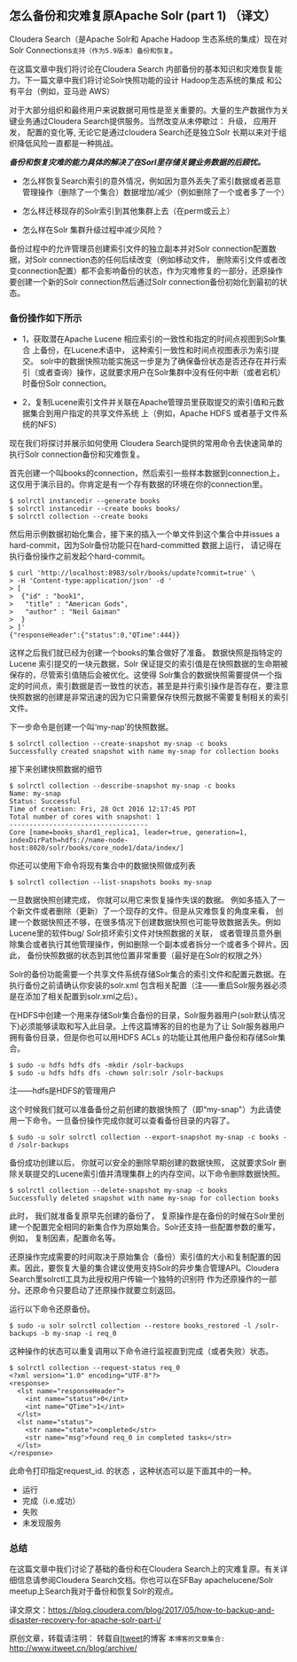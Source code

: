怎么备份和灾难复原Apache Solr (part 1) （译文）
---

Cloudera Search（是Apache Solr和 Apache Hadoop 生态系统的集成）现在对Solr Connections`支持（作为5.9版本）备份和恢复`。

在这篇文章中我们将讨论在Cloudera Search 内部备份的基本知识和灾难恢复能力。下一篇文章中我们将讨论Solr快照功能的设计 Hadoop生态系统的集成 和公有平台（例如，亚马逊 AWS）

对于大部分组织和最终用户来说数据可用性是至关重要的。大量的生产数据作为关键业务通过Cloudera Search提供服务。当然改变从未停歇过： 升级， 应用开发， 配置的变化等, 无论它是通过cloudera Search还是独立Solr  长期以来对于组织降低风险一直都是一种挑战。

***备份和恢复灾难的能力具体的解决了在Sorl里存储关键业务数据的后顾忧。***

- 怎么样恢复Search索引的意外情况，例如因为意外丢失了索引数据或者恶意管理操作（删除了一个集合）数据增加/减少（例如删除了一个或者多了一个）

- 怎么样迁移现存的Solr索引到其他集群上去（在perm或云上）

- 怎么样在Solr 集群升级过程中减少风险？

备份过程中的允许管理员创建索引文件的独立副本并对Solr connection配置数据，对Solr connection态的任何后续改变（例如移动文件， 删除索引文件或者改变connection配置）都不会影响备份的状态，作为灾难修复的一部分，还原操作要创建一个新的Solr connection然后通过Solr connection备份初始化到最初的状态。

### 备份操作如下所示
- 1，获取潜在Apache Lucene 相应索引的一致性和指定的时间点视图到Solr集合 上备份，在Lucene术语中， 这种索引一致性和时间点视图表示为索引提交。
solr中的数据快照功能实施这一步是为了确保备份状态是否还存在并行索引（或者查询）操作，这就要求用户在Solr集群中没有任何中断（或者宕机）时备份Solr connection。

- 2，复制Lucene索引文件并关联在Apache管理员里获取提交的索引值和元数据集合到用户指定的共享文件系统 上（例如，Apache HDFS 或者基于文件系统的NFS）

现在我们将探讨并展示如何使用 Cloudera Search提供的常用命令去快速简单的执行Solr connection备份和灾难恢复。

首先创建一个叫books的connection，然后索引一些样本数据到connection上， 这仅用于演示目的。你肯定是有一个存有数据的环境在你的connection里。

```
$ solrctl instancedir --generate books
$ solrctl instancedir --create books books/
$ solrctl collection --create books
```

然后用示例数据初始化集合，接下来的插入一个单文件到这个集合中并issues a hard-commit，因为Solr备份功能只在hard-committed 数据上运行， 请记得在执行备份操作之前发起个hard-commit。

```
$ curl 'http://localhost:8983/solr/books/update?commit=true' \
> -H 'Content-type:application/json' -d '
> [
>  {"id" : "book1",
>   "title" : "American Gods",
>   "author" : "Neil Gaiman"
>  }
> ]'
{"responseHeader":{"status":0,"QTime":444}}
```

这样之后我们就已经为创建一个books的集合做好了准备。 数据快照是指特定的 Lucene 索引提交的一块元数据，Solr 保证提交的索引值是在快照数据的生命期被保存的，尽管索引值随后会被优化。这使得 Solr集合的数据快照需要提供一个指定的时间点，索引数据是否一致性的状态，甚至是并行索引操作是否存在，要注意快照数据的创建是非常迅速的因为它只需要保存快照元数据不需要复制相关的索引文件。

下一步命令是创建一个叫‘my-nap’的快照数据。

```
$ solrctl collection --create-snapshot my-snap -c books
Successfully created snapshot with name my-snap for collection books
```

接下来创建快照数据的细节
```
$ solrctl collection --describe-snapshot my-snap -c books
Name: my-snap
Status: Successful
Time of creation: Fri, 28 Oct 2016 12:17:45 PDT
Total number of cores with snapshot: 1
-----------------------------------
Core [name=books_shard1_replica1, leader=true, generation=1, indexDirPath=hdfs://name-node-host:8020/solr/books/core_node1/data/index/]
```

你还可以使用下命令将现有集合中的数据快照做成列表
```
$ solrctl collection --list-snapshots books my-snap
```

一旦数据快照创建完成， 你就可以用它来恢复操作失误的数据。 例如多插入了一个新文件或者删除（更新）了一个现存的文件。但是从灾难恢复的角度来看， 创建一个数据快照还不够，在很多情况下创建数据快照也可能导致数据丢失。例如Lucene里的软件bug/ Solr损坏索引文件对快照数据的关联， 或者管理员意外删除集合或者执行其他管理操作，例如删除一个副本或者拆分一个或者多个碎片。因此， 备份快照数据的状态到其他位置非常重要（最好是在Solr的权限之外）

Solr的备份功能需要一个共享文件系统存储Solr集合的索引文件和配置元数据。在执行备份之前请确认你安装的solr.xml 包含相关配置（注——重启Solr服务器必须是在添加了相关配置到solr.xml之后）。

在HDFS中创建一个用来存储Solr集合备份的目录，Solr服务器用户(solr默认情况下)必须能够读取和写入此目录。上传这篇博客的目的也是为了让 Solr服务器用户拥有备份目录，但是你也可以用HDFS ACLs 的功能让其他用户备份和存储Solr集合。

```
$ sudo -u hdfs hdfs dfs -mkdir /solr-backups
$ sudo -u hdfs hdfs dfs -chown solr:solr /solr-backups
```

注——hdfs是HDFS的管理用户

这个时候我们就可以准备备份之前创建的数据快照了（即“my-snap"）为此请使用一下命令。一旦备份操作完成你就可以查看备份目录的内容了。

```
$ sudo -u solr solrctl collection --export-snapshot my-snap -c books -d /solr-backups
```

备份成功创建以后， 你就可以安全的删除早期创建的数据快照， 这就要求Solr 删除关联提交的Lucene索引值并清理集群上的内存空间，以下命令删除数据快照。

```
$ solrctl collection --delete-snapshot my-snap -c books
Successfully deleted snapshot with name my-snap for collection books
```

此时， 我们就准备复原早先创建的备份了， 复原操作是在备份的时候在Solr里创建一个配置完全相同的新集合作为原始集合。Solr还支持一些配置参数的重写， 例如， 复制因素，配置命名等。

还原操作完成需要的时间取决于原始集合（备份）索引值的大小和复制配置的因素。因此，要恢复大量的集合建议使用支持Solr的异步集合管理API。Cloudera Search里solrctl工具为此授权用户传输一个独特的识别符 作为还原操作的一部分。还原命令只要启动了还原操作就要立刻返回。

运行以下命令还原备份。

```
$ sudo -u solr solrctl collection --restore books_restored -l /solr-backups -b my-snap -i req_0
```

这种操作的状态可以重复调用以下命令进行监视直到完成（或者失败）状态。

```
$ solrctl collection --request-status req_0
<?xml version="1.0" encoding="UTF-8"?>
<response>
  <lst name="responseHeader">
    <int name="status">0</int>
    <int name="QTime">1</int>
  </lst>
  <lst name="status">
    <str name="state">completed</str>
    <str name="msg">found req_0 in completed tasks</str>
  </lst>
</response>
```

此命令打印指定request_id. 的状态 ，这种状态可以是下面其中的一种。

+ 运行
+ 完成（i.e.成功）
+ 失败
+ 未发现服务

### 总结

在这篇文章中我们讨论了基础的备份和在Cloudera Search上的灾难复原。有关详细信息请参阅Cloudera Search文档。你也可以在SFBay apachelucene/Solr meetup上Search我对于备份和恢复Solr的观点。

译文原文：https://blog.cloudera.com/blog/2017/05/how-to-backup-and-disaster-recovery-for-apache-solr-part-i/

原创文章，转载请注明： 转载自[Itweet](http://www.itweet.cn)的博客
`本博客的文章集合:` http://www.itweet.cn/blog/archive/